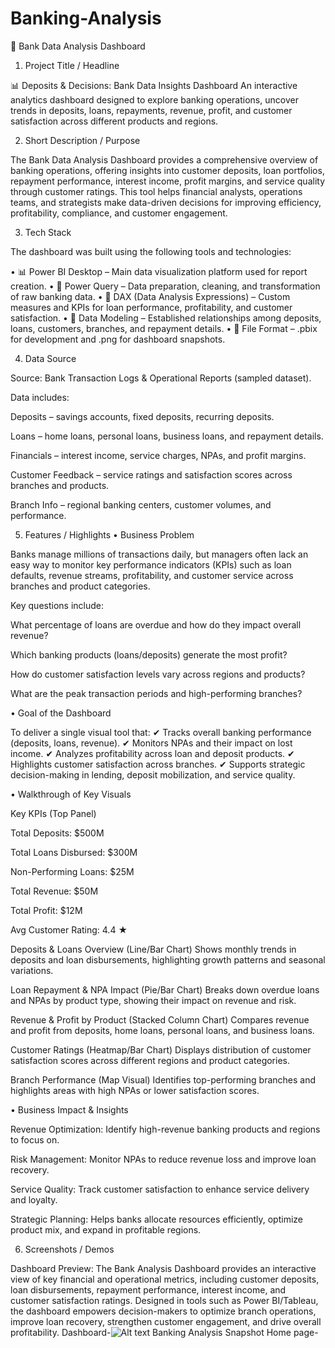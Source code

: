 # Banking-Analysis
🏦 Bank Data Analysis Dashboard
1. Project Title / Headline

📊 Deposits & Decisions: Bank Data Insights Dashboard
An interactive analytics dashboard designed to explore banking operations, uncover trends in deposits, loans, repayments, revenue, profit, and customer satisfaction across different products and regions.

2. Short Description / Purpose

The Bank Data Analysis Dashboard provides a comprehensive overview of banking operations, offering insights into customer deposits, loan portfolios, repayment performance, interest income, profit margins, and service quality through customer ratings.
This tool helps financial analysts, operations teams, and strategists make data-driven decisions for improving efficiency, profitability, compliance, and customer engagement.

3. Tech Stack

The dashboard was built using the following tools and technologies:

• 📊 Power BI Desktop – Main data visualization platform used for report creation.
• 📂 Power Query – Data preparation, cleaning, and transformation of raw banking data.
• 🧠 DAX (Data Analysis Expressions) – Custom measures and KPIs for loan performance, profitability, and customer satisfaction.
• 📝 Data Modeling – Established relationships among deposits, loans, customers, branches, and repayment details.
• 📁 File Format – .pbix for development and .png for dashboard snapshots.

4. Data Source

Source: Bank Transaction Logs & Operational Reports (sampled dataset).

Data includes:

Deposits – savings accounts, fixed deposits, recurring deposits.

Loans – home loans, personal loans, business loans, and repayment details.

Financials – interest income, service charges, NPAs, and profit margins.

Customer Feedback – service ratings and satisfaction scores across branches and products.

Branch Info – regional banking centers, customer volumes, and performance.

5. Features / Highlights
• Business Problem

Banks manage millions of transactions daily, but managers often lack an easy way to monitor key performance indicators (KPIs) such as loan defaults, revenue streams, profitability, and customer service across branches and product categories.

Key questions include:

What percentage of loans are overdue and how do they impact overall revenue?

Which banking products (loans/deposits) generate the most profit?

How do customer satisfaction levels vary across regions and products?

What are the peak transaction periods and high-performing branches?

• Goal of the Dashboard

To deliver a single visual tool that:
✔ Tracks overall banking performance (deposits, loans, revenue).
✔ Monitors NPAs and their impact on lost income.
✔ Analyzes profitability across loan and deposit products.
✔ Highlights customer satisfaction across branches.
✔ Supports strategic decision-making in lending, deposit mobilization, and service quality.

• Walkthrough of Key Visuals

Key KPIs (Top Panel)

Total Deposits: $500M

Total Loans Disbursed: $300M

Non-Performing Loans: $25M

Total Revenue: $50M

Total Profit: $12M

Avg Customer Rating: 4.4 ★

Deposits & Loans Overview (Line/Bar Chart)
Shows monthly trends in deposits and loan disbursements, highlighting growth patterns and seasonal variations.

Loan Repayment & NPA Impact (Pie/Bar Chart)
Breaks down overdue loans and NPAs by product type, showing their impact on revenue and risk.

Revenue & Profit by Product (Stacked Column Chart)
Compares revenue and profit from deposits, home loans, personal loans, and business loans.

Customer Ratings (Heatmap/Bar Chart)
Displays distribution of customer satisfaction scores across different regions and product categories.

Branch Performance (Map Visual)
Identifies top-performing branches and highlights areas with high NPAs or lower satisfaction scores.

• Business Impact & Insights

Revenue Optimization: Identify high-revenue banking products and regions to focus on.

Risk Management: Monitor NPAs to reduce revenue loss and improve loan recovery.

Service Quality: Track customer satisfaction to enhance service delivery and loyalty.

Strategic Planning: Helps banks allocate resources efficiently, optimize product mix, and expand in profitable regions.

6. Screenshots / Demos

Dashboard Preview:
The Bank Analysis Dashboard provides an interactive view of key financial and operational metrics, including customer deposits, loan disbursements, repayment performance, interest income, and customer satisfaction ratings. Designed in tools such as Power BI/Tableau, the dashboard empowers decision-makers to optimize branch operations, improve loan recovery, strengthen customer engagement, and drive overall profitability.
Dashboard-![Alt text]()
Banking Analysis Snapshot Home page-
